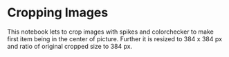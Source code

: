 # Cropping Images

This notebook lets to crop images with spikes and colorchecker to make first item being in the center of picture. Further it is resized to 384 x 384 px and ratio of original cropped size to 384 px.